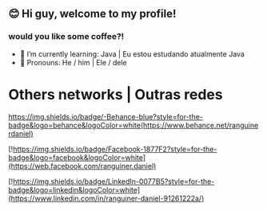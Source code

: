 ## 😊 Hi guy, welcome to my profile! 
### would you like some coffee?!
- 🌱 I’m currently learning: Java |  Eu estou estudando atualmente Java
- 👤 Pronouns: He / him | Ele / dele

# Others networks | Outras redes

https://img.shields.io/badge/-Behance-blue?style=for-the-badge&logo=behance&logoColor=white(https://www.behance.net/ranguinerdaniel)

[!https://img.shields.io/badge/Facebook-1877F2?style=for-the-badge&logo=facebook&logoColor=white](https://web.facebook.com/ranguiner.daniel)

[!https://img.shields.io/badge/LinkedIn-0077B5?style=for-the-badge&logo=linkedin&logoColor=white](https://www.linkedin.com/in/ranguiner-daniel-91261222a/)

